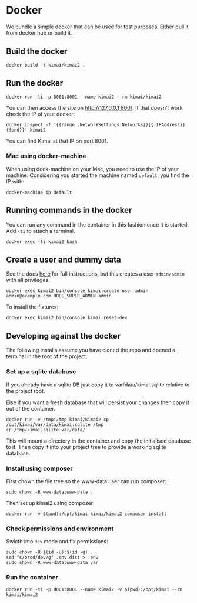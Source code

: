 # Docker

We bundle a simple docker that can be used for test purposes.  Either pull it from docker hub or build it.

## Build the docker

    docker build -t kimai/kimai2 .

## Run the docker

    docker run -ti -p 8001:8001 --name kimai2 --rm kimai/kimai2

You can then access the site on http://127.0.0.1:8001. If that doesn't work check the IP of your docker:

    docker inspect -f '{{range .NetworkSettings.Networks}}{{.IPAddress}}{{end}}' kimai2

You can find Kimai at that IP on port 8001.

### Mac using docker-machine

When using dock-machine on your Mac, you need to use the IP of your machine. 
Considering you started the machine named `default`, you find the IP with:

    docker-machine ip default

## Running commands in the docker

You can run any command in the container in this fashion once it is started.  Add `-ti` to attach a terminal.

    docker exec -ti kimai2 bash

## Create a user and dummy data

See the docs [here](installation.md) for full instructions, but this creates a user `admin/admin` with all privileges.

    docker exec kimai2 bin/console kimai:create-user admin admin@example.com ROLE_SUPER_ADMIN admin

To install the fixtures:

    docker exec kimai2 bin/console kimai:reset-dev

## Developing against the docker

The following installs assume you have cloned the repo and opened a terminal in the root of the project.

### Set up a sqlite database

If you already have a sqlite DB just copy it to var/data/kimai.sqlite relative to the project root.

Else if you want a fresh database that will persist your changes then copy it out of the container.

    docker run -v /tmp:/tmp kimai/kimai2 cp /opt/kimai/var/data/kimai.sqlite /tmp
    cp /tmp/kimai.sqlite var/data/

This will mount a directory in the container and copy the initialised database to it.
Then copy it into your project tree to provide a working sqlite database.

### Install using composer

First chown the file tree so the www-data user can run composer:

    sudo chown -R www-data:www-data .

Then set up kimai2 using composer:

    docker run -v $(pwd):/opt/kimai kimai/kimai2 composer install

### Check permissions and environment

Swicth into `dev` mode and fix permissions:

    sudo chown -R $(id -u):$(id -g) .
    sed "s/prod/dev/g" .env.dist > .env
    sudo chown -R www-data:www-data var

### Run the container

    docker run -ti -p 8001:8001 --name kimai2 -v $(pwd):/opt/kimai --rm kimai/kimai2
